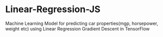 # Linear-Regression-JS
Machine Learning Model for predicting car properties(mgp, horsepower, weight etc) using Linear Regression Gradient Descent in TensorFlow
